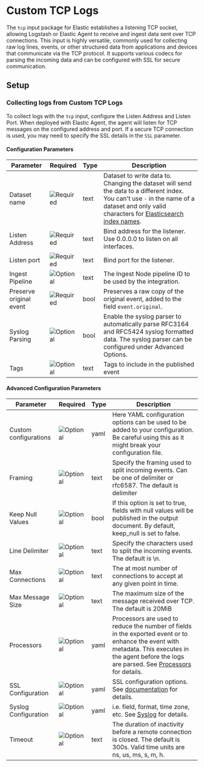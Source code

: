 # Custom TCP Logs

The `tcp` input package for Elastic establishes a listening TCP socket, allowing Logstash or Elastic Agent to receive and ingest data sent over TCP connections. This input is highly versatile, commonly used for collecting raw log lines,
events, or other structured data from applications and devices that communicate via the TCP protocol. It supports various codecs for parsing the incoming data and can be configured with SSL for secure communication.


## Setup

### Collecting logs from Custom TCP Logs

To collect logs with the `tcp` input, configure the Listen Address and Listen Port. When deployed with Elastic Agent, the agent will listen for TCP messages on the configured address and port.
If a secure TCP connection is used, you may need to specify the SSL details in the `SSL` parameter.

#### Configuration Parameters

| Parameter |  Required | Type | Description |
| --- | --- | --- | --- |
| Dataset name | ![Required](https://img.shields.io/badge/✔-93c93e?style=flat) | text | Dataset to write data to. Changing the dataset will send the data to a different index. You can't use `-` in the name of a dataset and only valid characters for [Elasticsearch index names](https://www.elastic.co/guide/en/elasticsearch/reference/current/docs-index_.html).   |
| Listen Address | ![Required](https://img.shields.io/badge/✔-93c93e?style=flat) | text | Bind address for the listener. Use 0.0.0.0 to listen on all interfaces.   |
| Listen port | ![Required](https://img.shields.io/badge/✔-93c93e?style=flat) | text | Bind port for the listener.   |
| Ingest Pipeline | ![Optional](https://img.shields.io/badge/✘-fed10c?style=flat) | text | The Ingest Node pipeline ID to be used by the integration.   |
| Preserve original event | ![Required](https://img.shields.io/badge/✔-93c93e?style=flat) | bool | Preserves a raw copy of the original event, added to the field `event.original`.  |
| Syslog Parsing | ![Optional](https://img.shields.io/badge/✘-fed10c?style=flat) | bool | Enable the syslog parser to automatically parse RFC3164 and RFC5424 syslog formatted data. The syslog parser can be configured under Advanced Options.  |
| Tags | ![Optional](https://img.shields.io/badge/✘-fed10c?style=flat) | text | Tags to include in the published event  |

#### Advanced Configuration Parameters

| Parameter |  Required | Type | Description |
| --- | --- | --- | --- |
| Custom configurations | ![Optional](https://img.shields.io/badge/✘-fed10c?style=flat) | yaml | Here YAML configuration options can be used to be added to your configuration. Be careful using this as it might break your configuration file.   |
| Framing | ![Optional](https://img.shields.io/badge/✘-fed10c?style=flat) | text | Specify the framing used to split incoming events. Can be one of delimiter or rfc6587. The default is delimiter  |
| Keep Null Values | ![Optional](https://img.shields.io/badge/✘-fed10c?style=flat) | bool | If this option is set to true, fields with null values will be published in the output document. By default, keep_null is set to false.  |
| Line Delimiter | ![Optional](https://img.shields.io/badge/✘-fed10c?style=flat) | text | Specify the characters used to split the incoming events. The default is \n.  |
| Max Connections | ![Optional](https://img.shields.io/badge/✘-fed10c?style=flat) | text | The at most number of connections to accept at any given point in time.  |
| Max Message Size | ![Optional](https://img.shields.io/badge/✘-fed10c?style=flat) | text | The maximum size of the message received over TCP. The default is 20MiB  |
| Processors | ![Optional](https://img.shields.io/badge/✘-fed10c?style=flat) | yaml | Processors are used to reduce the number of fields in the exported event or to enhance the event with metadata. This executes in the agent before the logs are parsed. See [Processors](https://www.elastic.co/guide/en/beats/filebeat/current/filtering-and-enhancing-data.html) for details.   |
| SSL Configuration | ![Optional](https://img.shields.io/badge/✘-fed10c?style=flat) | yaml | SSL configuration options. See [documentation](https://www.elastic.co/guide/en/beats/filebeat/current/configuration-ssl.html#ssl-common-config) for details.  |
| Syslog Configuration | ![Optional](https://img.shields.io/badge/✘-fed10c?style=flat) | yaml | i.e. field, format, time zone, etc. See [Syslog](https://www.elastic.co/guide/en/beats/filebeat/current/syslog.html) for details.  |
| Timeout | ![Optional](https://img.shields.io/badge/✘-fed10c?style=flat) | text | The duration of inactivity before a remote connection is closed. The default is 300s. Valid time units are ns, us, ms, s, m, h.  |

